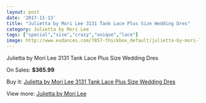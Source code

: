 ```yaml
---
layout: post
date: '2017-11-13'
title: "Julietta by Mori Lee 3131 Tank Lace Plus Size Wedding Dres"
category: Julietta by Mori Lee
tags: ["special","size","crazy","unique","lace"]
image: http://www.eudances.com/7857-thickbox_default/julietta-by-mori-lee-3131-tank-lace-plus-size-wedding-dres.jpg
---
```

Julietta by Mori Lee 3131 Tank Lace Plus Size Wedding Dres

On Sales: **$365.99**
<a href="https://www.eudances.com/en/julietta-by-mori-lee/2767-julietta-by-mori-lee-3131-tank-lace-plus-size-wedding-dres.html"><amp-img layout="responsive" width="600" height="600" src="//www.eudances.com/7857-thickbox_default/julietta-by-mori-lee-3131-tank-lace-plus-size-wedding-dres.jpg" alt="Julietta by Mori Lee 3131 Tank Lace Plus Size Wedding Dres 0" /></a>
<a href="https://www.eudances.com/en/julietta-by-mori-lee/2767-julietta-by-mori-lee-3131-tank-lace-plus-size-wedding-dres.html"><amp-img layout="responsive" width="600" height="600" src="//www.eudances.com/7861-thickbox_default/julietta-by-mori-lee-3131-tank-lace-plus-size-wedding-dres.jpg" alt="Julietta by Mori Lee 3131 Tank Lace Plus Size Wedding Dres 1" /></a>
<a href="https://www.eudances.com/en/julietta-by-mori-lee/2767-julietta-by-mori-lee-3131-tank-lace-plus-size-wedding-dres.html"><amp-img layout="responsive" width="600" height="600" src="//www.eudances.com/7860-thickbox_default/julietta-by-mori-lee-3131-tank-lace-plus-size-wedding-dres.jpg" alt="Julietta by Mori Lee 3131 Tank Lace Plus Size Wedding Dres 2" /></a>
<a href="https://www.eudances.com/en/julietta-by-mori-lee/2767-julietta-by-mori-lee-3131-tank-lace-plus-size-wedding-dres.html"><amp-img layout="responsive" width="600" height="600" src="//www.eudances.com/7859-thickbox_default/julietta-by-mori-lee-3131-tank-lace-plus-size-wedding-dres.jpg" alt="Julietta by Mori Lee 3131 Tank Lace Plus Size Wedding Dres 3" /></a>
<a href="https://www.eudances.com/en/julietta-by-mori-lee/2767-julietta-by-mori-lee-3131-tank-lace-plus-size-wedding-dres.html"><amp-img layout="responsive" width="600" height="600" src="//www.eudances.com/7858-thickbox_default/julietta-by-mori-lee-3131-tank-lace-plus-size-wedding-dres.jpg" alt="Julietta by Mori Lee 3131 Tank Lace Plus Size Wedding Dres 4" /></a>

Buy it: [Julietta by Mori Lee 3131 Tank Lace Plus Size Wedding Dres](https://www.eudances.com/en/julietta-by-mori-lee/2767-julietta-by-mori-lee-3131-tank-lace-plus-size-wedding-dres.html "Julietta by Mori Lee 3131 Tank Lace Plus Size Wedding Dres")

View more: [Julietta by Mori Lee](https://www.eudances.com/en/43-julietta-by-mori-lee "Julietta by Mori Lee")